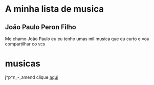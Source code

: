 # A minha lista de musica

## João Paulo Peron Filho

Me chamo João Paulo eu eu tenho umas mil musica que eu curto e vou compartilhar co vcs

# musicas

j^p^n_-_amend clique [aqui](<file:///C:/Users/Alunos/Downloads/Nova%20pasta/WhatsApp%20Audio%202024-10-23%20at%2012.01.28.mpeg>)
